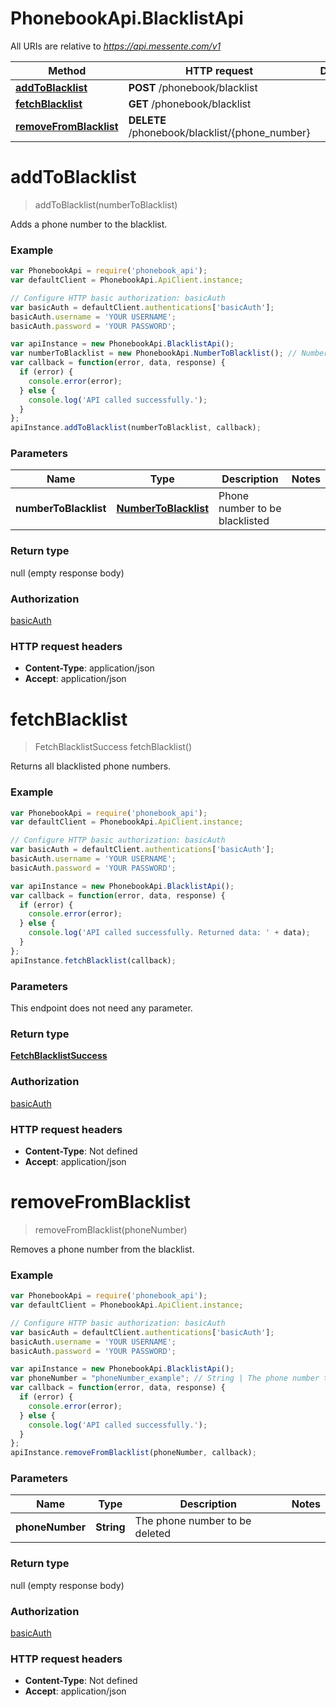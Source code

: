 # PhonebookApi.BlacklistApi

All URIs are relative to *https://api.messente.com/v1*

Method | HTTP request | Description
------------- | ------------- | -------------
[**addToBlacklist**](BlacklistApi.md#addToBlacklist) | **POST** /phonebook/blacklist | 
[**fetchBlacklist**](BlacklistApi.md#fetchBlacklist) | **GET** /phonebook/blacklist | 
[**removeFromBlacklist**](BlacklistApi.md#removeFromBlacklist) | **DELETE** /phonebook/blacklist/{phone_number} | 


<a name="addToBlacklist"></a>
# **addToBlacklist**
> addToBlacklist(numberToBlacklist)



Adds a phone number to the blacklist.

### Example
```javascript
var PhonebookApi = require('phonebook_api');
var defaultClient = PhonebookApi.ApiClient.instance;

// Configure HTTP basic authorization: basicAuth
var basicAuth = defaultClient.authentications['basicAuth'];
basicAuth.username = 'YOUR USERNAME';
basicAuth.password = 'YOUR PASSWORD';

var apiInstance = new PhonebookApi.BlacklistApi();
var numberToBlacklist = new PhonebookApi.NumberToBlacklist(); // NumberToBlacklist | Phone number to be blacklisted
var callback = function(error, data, response) {
  if (error) {
    console.error(error);
  } else {
    console.log('API called successfully.');
  }
};
apiInstance.addToBlacklist(numberToBlacklist, callback);
```

### Parameters

Name | Type | Description  | Notes
------------- | ------------- | ------------- | -------------
 **numberToBlacklist** | [**NumberToBlacklist**](NumberToBlacklist.md)| Phone number to be blacklisted | 

### Return type

null (empty response body)

### Authorization

[basicAuth](../README.md#basicAuth)

### HTTP request headers

 - **Content-Type**: application/json
 - **Accept**: application/json

<a name="fetchBlacklist"></a>
# **fetchBlacklist**
> FetchBlacklistSuccess fetchBlacklist()



Returns all blacklisted phone numbers.

### Example
```javascript
var PhonebookApi = require('phonebook_api');
var defaultClient = PhonebookApi.ApiClient.instance;

// Configure HTTP basic authorization: basicAuth
var basicAuth = defaultClient.authentications['basicAuth'];
basicAuth.username = 'YOUR USERNAME';
basicAuth.password = 'YOUR PASSWORD';

var apiInstance = new PhonebookApi.BlacklistApi();
var callback = function(error, data, response) {
  if (error) {
    console.error(error);
  } else {
    console.log('API called successfully. Returned data: ' + data);
  }
};
apiInstance.fetchBlacklist(callback);
```

### Parameters
This endpoint does not need any parameter.

### Return type

[**FetchBlacklistSuccess**](FetchBlacklistSuccess.md)

### Authorization

[basicAuth](../README.md#basicAuth)

### HTTP request headers

 - **Content-Type**: Not defined
 - **Accept**: application/json

<a name="removeFromBlacklist"></a>
# **removeFromBlacklist**
> removeFromBlacklist(phoneNumber)



Removes a phone number from the blacklist.

### Example
```javascript
var PhonebookApi = require('phonebook_api');
var defaultClient = PhonebookApi.ApiClient.instance;

// Configure HTTP basic authorization: basicAuth
var basicAuth = defaultClient.authentications['basicAuth'];
basicAuth.username = 'YOUR USERNAME';
basicAuth.password = 'YOUR PASSWORD';

var apiInstance = new PhonebookApi.BlacklistApi();
var phoneNumber = "phoneNumber_example"; // String | The phone number to be deleted
var callback = function(error, data, response) {
  if (error) {
    console.error(error);
  } else {
    console.log('API called successfully.');
  }
};
apiInstance.removeFromBlacklist(phoneNumber, callback);
```

### Parameters

Name | Type | Description  | Notes
------------- | ------------- | ------------- | -------------
 **phoneNumber** | **String**| The phone number to be deleted | 

### Return type

null (empty response body)

### Authorization

[basicAuth](../README.md#basicAuth)

### HTTP request headers

 - **Content-Type**: Not defined
 - **Accept**: application/json

